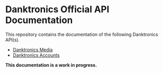 # Danktronics Official API Documentation

This repository contains the documentation of the following Danktronics API(s).

* [Danktronics Media](docs/media)
* [Danktronics Accounts](docs/accounts)

**This documentation is a work in progress.**
